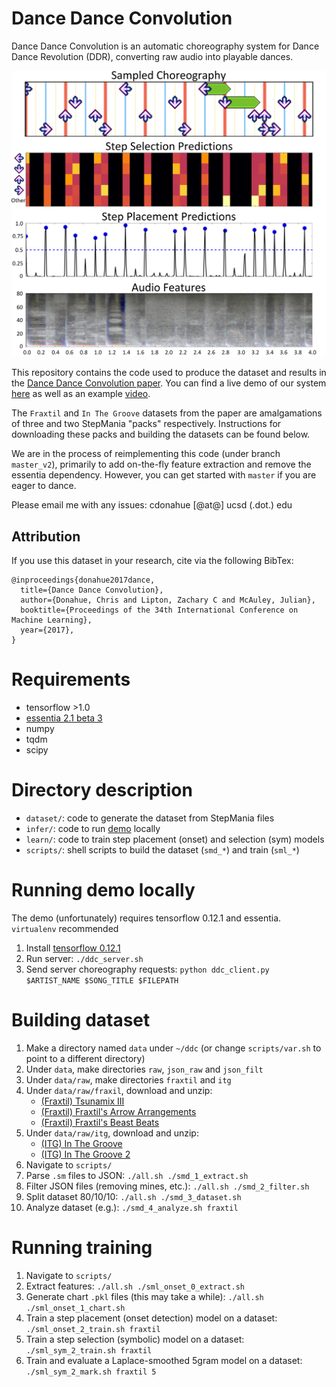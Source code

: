 # Dance Dance Convolution

Dance Dance Convolution is an automatic choreography system for Dance Dance Revolution (DDR), converting raw audio into playable dances.

<p align="center">
    <img src="docs/fig1.png" width="650px"/>
</p>

This repository contains the code used to produce the dataset and results in the [Dance Dance Convolution paper](https://arxiv.org/abs/1703.06891). You can find a live demo of our system [here](http://deepx.ucsd.edu/ddc) as well as an example [video](https://www.youtube.com/watch?v=yUc3O237p9M).

The `Fraxtil` and `In The Groove` datasets from the paper are amalgamations of three and two StepMania "packs" respectively. Instructions for downloading these packs and building the datasets can be found below.

We are in the process of reimplementing this code (under branch `master_v2`), primarily to add on-the-fly feature extraction and remove the essentia dependency. However, you can get started with `master` if you are eager to dance.

Please email me with any issues: cdonahue \[@at@\] ucsd \(.dot.\) edu

## Attribution
If you use this dataset in your research, cite via the following BibTex:

```
@inproceedings{donahue2017dance,
  title={Dance Dance Convolution},
  author={Donahue, Chris and Lipton, Zachary C and McAuley, Julian},
  booktitle={Proceedings of the 34th International Conference on Machine Learning},
  year={2017},
}
```

# Requirements

* tensorflow >1.0
* [essentia 2.1 beta 3](https://github.com/MTG/essentia/releases/tag/v2.1_beta3)
* numpy
* tqdm
* scipy

# Directory description

* `dataset/`: code to generate the dataset from StepMania files
* `infer/`: code to run [demo](http://deepx.ucsd.edu/ddc) locally
* `learn/`: code to train step placement (onset) and selection (sym) models
* `scripts/`: shell scripts to build the dataset (`smd_*`) and train (`sml_*`)

# Running demo locally

The demo (unfortunately) requires tensorflow 0.12.1 and essentia. `virtualenv` recommended

1. Install [tensorflow 0.12.1](https://www.tensorflow.org/versions/r0.12/get_started/os_setup)
1. Run server: `./ddc_server.sh`
1. Send server choreography requests: `python ddc_client.py $ARTIST_NAME $SONG_TITLE $FILEPATH`

# Building dataset

1. Make a directory named `data` under `~/ddc` (or change `scripts/var.sh` to point to a different directory)
1. Under `data`, make directories `raw`, `json_raw` and `json_filt`
1. Under `data/raw`, make directories `fraxtil` and `itg`
1. Under `data/raw/fraxil`, download and unzip:
    * [(Fraxtil) Tsunamix III](https://fra.xtil.net/simfiles/data/tsunamix/III/Tsunamix%20III%20[SM5].zip)
    * [(Fraxtil) Fraxtil's Arrow Arrangements](https://fra.xtil.net/simfiles/data/arrowarrangements/Fraxtil's%20Arrow%20Arrangements%20[SM5].zip)
    * [(Fraxtil) Fraxtil's Beast Beats](https://fra.xtil.net/simfiles/data/beastbeats/Fraxtil's%20Beast%20Beats%20[SM5].zip)
1. Under `data/raw/itg`, download and unzip:
    * [(ITG) In The Groove](http://stepmaniaonline.net/downloads/packs/In%20The%20Groove%201.zip)
    * [(ITG) In The Groove 2](http://stepmaniaonline.net/downloads/packs/In%20The%20Groove%202.zip)
1. Navigate to `scripts/`
1. Parse `.sm` files to JSON: `./all.sh ./smd_1_extract.sh`
1. Filter JSON files (removing mines, etc.): `./all.sh ./smd_2_filter.sh`
1. Split dataset 80/10/10: `./all.sh ./smd_3_dataset.sh`
1. Analyze dataset (e.g.): `./smd_4_analyze.sh fraxtil`

# Running training

1. Navigate to `scripts/`
1. Extract features: `./all.sh ./sml_onset_0_extract.sh`
1. Generate chart `.pkl` files (this may take a while): `./all.sh ./sml_onset_1_chart.sh`
1. Train a step placement (onset detection) model on a dataset: `./sml_onset_2_train.sh fraxtil`
1. Train a step selection (symbolic) model on a dataset: `./sml_sym_2_train.sh fraxtil`
1. Train and evaluate a Laplace-smoothed 5gram model on a dataset: `./sml_sym_2_mark.sh fraxtil 5`
